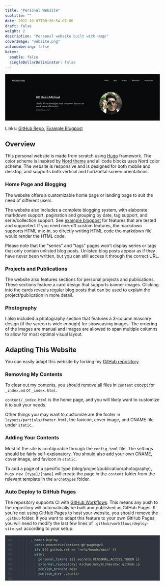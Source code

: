 ```yaml
---
title: "Personal Website"
subtitle: ""
date: 2022-10-07T00:36:54-07:00
draft: false
weight: 2
description: "Personal website built with Hugo"
coverImage: "website.png"
autonumbering: false
katex:
  enable: false
  singleDollarDeliminator: false
---
```


![Home page layout](website-tall.png "Home page layout")

Links: [GitHub Repo](https://github.com/michaelmyc/michaelmao.me), [Example Blogpost](/blog/example-blogpost)

## Overview

This personal website is made from scratch using [Hugo](https://gohugo.io/) framework. The color scheme is inspired by [Nord theme](https://www.nordtheme.com/) and all code blocks uses Nord color scheme. The website is responsive and is designed for both mobile and desktop, and supports both vertical and horizontal screen orientations. 

### Home Page and Blogging

The website offers a customizable home page or landing page to suit the need of different users. 

The website also includes a complete blogging system, with elaborate markdown support, pagination and grouping by date, tag support, and serie/collection support. See [example blogpost](/blog/example-blogpost) for features that are tested and supported. If you need one-off custom features, the markdown supports HTML mix-in, so directly writing HTML code the markdown file would render the HTML code. 

Please note that the "series" and "tags" pages won't display series or tags that only contain unlisted blog posts. Unlisted blog posts appear as if they have never been written, but you can still access it through the correct URL. 

### Projects and Publications

The website also features sections for personal projects and publications. These sections feature a card design that supports banner images. Clicking into the cards reveals regular blog posts that can be used to explain the project/publication in more detail. 

### Photography

I also included a photography section that features a 3-column masonry design (if the screen is wide enough) for showcasing images. The ordering of the images are manual and images are allowed to span multiple columns to allow for most optimal visual layout. 

## Adapting This Website

You can easily adapt this website by forking my [GitHub repository](https://github.com/michaelmyc/michaelmao.me). 

### Removing My Contents

To clear out my contents, you should remove all files in `content` except for `_index.md` or `_index.html`. 

`content/_index.html` is the home page, and you will likely want to customize it to suit your needs. 

Other things you may want to customize are the footer in `layouts/partials/footer.html`, the favicon, cover image, and CNAME file under `static`. 

### Adding Your Contents

Most of the site is configurable through the `config.toml` file. The settings should be fairly self-explanatory. You should also add your own CNAME, cover image, and favicon in `static`. 

To add a page of a specific type (blog/project/publication/photography), `hugo new [type]/[name]` will create the page in the `content` folder from the relevant template in the `archetypes` folder. 

### Auto Deploy to GitHub Pages

The repository supports CI with [GitHub Workflows](https://docs.github.com/en/actions/using-workflows). This means any push to the repository will automatically be built and published as GitHub Pages. If you're not using GitHub Pages to host your website, you should remove the `.github` folder. If you want to adapt this feature to your own GitHub Pages, you will need to modify the last few lines of `.github/workflows/deploy-site.yml` according to your setup:

![](gh-workflow.png "Config that needs changes")